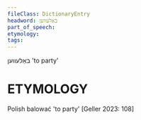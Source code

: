 ```yaml
---
fileClass: DictionaryEntry
headword: באַלעווען
part_of_speech: 
etymology: 
tags: 
---
```

באַלעווען
'to party'

ETYMOLOGY
===========
Polish balować 'to party'
[Geller 2023: 108]